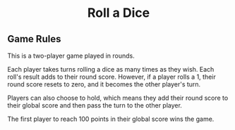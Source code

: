 <h1 align="center"> Roll a Dice </h1>



## Game Rules 

This is a two-player game played in rounds.

Each player takes turns rolling a dice as many times as they wish. Each roll's result adds to their round score. However, if a player rolls a 1, their round score resets to zero, and it becomes the other player's turn.

Players can also choose to hold, which means they add their round score to their global score and then pass the turn to the other player.

The first player to reach 100 points in their global score wins the game.
